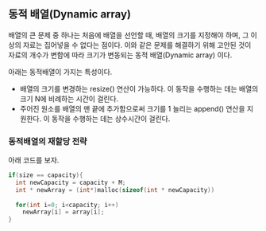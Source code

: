 ## 동적 배열(Dynamic array)
배열의 큰 문제 중 하나는 처음에 배열을 선언할 때, 배열의 크기를 지정해야 하며,
그 이상의 자료는 집어넣을 수 없다는 점이다. 이와 같은 문제를 해결하기 위해 고안된 것이 자료의 개수가 변함에 따라 크기가 변동되는
동적 배열(Dynamic array) 이다.

아래는 동적배열이 가지는 특성이다.
* 배열의 크기를 변경하는 resize() 연산이 가능하다. 이 동작을 수행하는 데는 배열의 크기 N에 비례하는 시간이 걸린다.
* 주어진 원소를 배열의 맨 끝에 추가함으로써 크기를 1 늘리는 append() 연산을 지원한다. 이 동작을 수행하는 데는 상수시간이 걸린다.

### 동적배열의 재할당 전략
아래 코드를 보자.
```c
if(size == capacity){
  int newCapacity = capacity + M;
  int * newArray = (int*)malloc(sizeof(int * newCapacity))
  
  for(int i=0; i<capacity; i++)
    newArray[i] = array[i];
}
```



